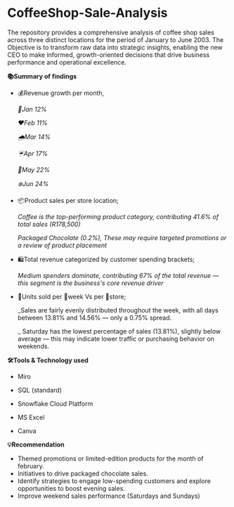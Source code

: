 # CoffeeShop-Sale-Analysis

The repository provides a comprehensive analysis of coffee shop sales across three distinct locations for the period of January to June 2003. 
The Objective is to transform raw data into strategic insights, enabling the new CEO to make informed,
growth-oriented decisions that drive business performance and operational excellence.

**📚Summary of findings**

- 💰Revenue growth per month,
  
  _🎉Jan 12%_

  _❤️Feb 11%_
  
  _🌧️Mar 14%_
  
  _☔Apr 17%_
  
  _🍁May 22%_
  
  _❄️Jun 24%_

  	
- 📦Product sales per store location;
  
  _Coffee is the top-performing product category, contributing 41.6% of total sales (R178,500)_
  
  _Packaged Chocolate (0.2%), These may require targeted promotions or a review of product placement_
  
- 🛍️Total revenue categorized by customer spending brackets;
  
  _Medium spenders dominate, contributing 67% of the total revenue — this segment is the business's core revenue driver_
  
- 🔢Units sold per 	📅week Vs per 🏬store;
  
  _Sales are fairly evenly distributed throughout the week, with all days between 13.81% and 14.56% — only a 0.75% spread.

  _ Saturday has the lowest percentage of sales (13.81%), slightly below average — this may indicate lower traffic or purchasing behavior on weekends.

**🛠️Tools & Technology used**

- Miro

- SQL (standard)

- Snowflake Cloud Platform

- MS Excel

- Canva

**💡Recommendation**

-  Themed promotions or limited-edition products for the month of february.
-  Initiatives to drive packaged chocolate sales.
-  Identify strategies to engage low-spending customers and explore opportunities to boost evening sales.
-  Improve weekend sales performance (Saturdays and Sundays)
